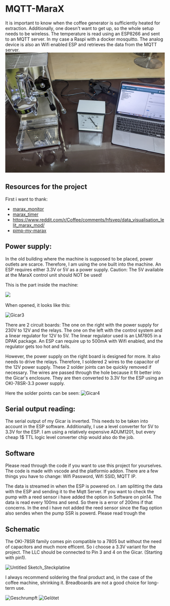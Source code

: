 # MQTT-MaraX

It is important to know when the coffee generator is sufficiently heated for extraction. Additionally, one doesn't want to get up, so the whole setup needs to be wireless. 
The temperature is read using an ESP8266 and sent to an MQTT server. In my case a Raspi with a docker mosquitto. The analog device is also an Wifi enabled ESP and retrieves the data from the MQTT server.
![PXL_20230408_190545692](https://github.com/zierroff/MQTT-MaraX/blob/main/pictures/complete.jpg)

## Resources for the project
First i want to thank: 
* [marax_monitor](https://github.com/bancbanus/marax_monitor) 
* [marax_timer](https://github.com/alexrus/marax_timer)
* https://www.reddit.com/r/Coffee/comments/hfsvep/data_visualisation_lelit_marax_mod/
* [pimp-my-marax](https://github.com/michelhe/pimp-my-marax)

## Power supply:
In the old building where the machine is supposed to be placed, power outlets are scarce. Therefore, I am using the one built into the machine.
An ESP requires either 3.3V or 5V as a power supply. Caution: The 5V available at the MaraX control unit should NOT be used!

This is the part inside the machine:

<img src="https://github.com/zierroff/MQTT-MaraX/assets/62383514/46ae73fe-fe88-4b1a-ac53-1d6c4af69dda" width="40%" >

When opened, it looks like this:

![Gicar3](https://github.com/zierroff/MQTT-MaraX/assets/62383514/5e4ed34f-6f2e-483c-9344-36140b5a0fb9)

There are 2 circuit boards: The one on the right with the power supply for 230V to 12V and the relays. The one on the left with the control system and a linear regulator for 12V to 5V. The linear regulator used is an LM7805 in a DPAK package. An ESP can require up to 500mA with Wifi enabled, and the regulator gets too hot and fails.

However, the power supply on the right board is designed for more. It also needs to drive the relays. Therefore, I soldered 2 wires to the capacitor of the 12V power supply. These 2 solder joints can be quickly removed if necessary. The wires are passed through the hole because it fit better into the Gicar's enclosure. They are then converted to 3.3V for the ESP using an OKI-78SR-3.3 power supply.

Here the solder points can be seen: 
![Gicar4](https://github.com/zierroff/MQTT-MaraX/assets/62383514/1d9ff8aa-7775-4612-8bc1-92e7dae573ac)

## Serial output reading:
The serial output of my Gicar is inverted. This needs to be taken into account in the ESP software.
Additionally, I use a level converter for 5V to 3.3V for the ESP. I am using a relatively expensive ADUM1201, but every cheap 1$ TTL logic level converter chip would also do the job. 

## Software 
Please read through the code if you want to use this project for yourselves. The code is made with vscode and the platformio addon. There are a few things you have to change: Wifi Password, Wifi SSID, MQTT IP. 

The data is streamed in when the ESP is powered on. I am splitting the data with the ESP and sending it to the Mqtt Server. 
If you want to check the pump with a reed sensor i have added the option in Software on pin14. The data is read every 100ms and send. So there is a error of 200ms if that concerns. In the end i have not added the reed sensor since the flag option also sendes when the pump SSR is powerd. 
Please read trough the 

## Schematic
The OKI-78SR family comes pin compatible to a 7805 but without the need of capacitors and much more efficent. So i choose a 3.3V variant for the project.
The LLC should be connected to Pin 3 and 4 on the Gicar. (Starting with pin1).

![Untitled Sketch_Steckplatine](https://github.com/zierroff/MQTT-MaraX/assets/62383514/bc0cf22f-4fcf-41c7-9031-aee01c405382)

I always recommend soldering the final product and, in the case of the coffee machine, shrinking it. Breadboards are not a good choice for long-term use.

![Geschrumpft](https://github.com/zierroff/MQTT-MaraX/assets/62383514/a9bb527d-67de-4b38-9809-fa05bf41bf46)
![Gelötet](https://github.com/zierroff/MQTT-MaraX/assets/62383514/60cab6ab-3eca-4c20-b1ef-c46dba14e6d4)



